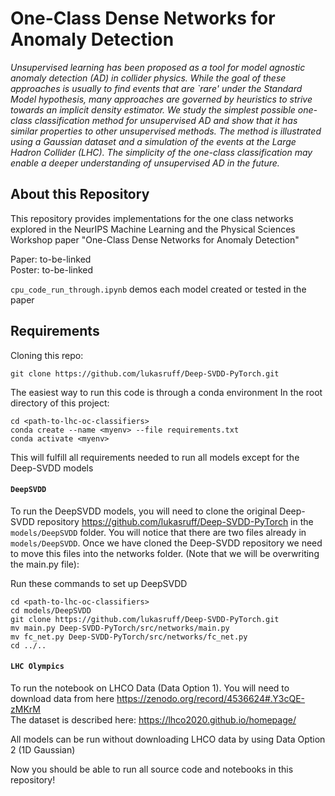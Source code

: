 # One-Class Dense Networks for Anomaly Detection

_Unsupervised learning has been proposed as a tool for model agnostic anomaly detection (AD) in collider physics.  While the goal of these approaches is usually to find events that are `rare' under the Standard Model hypothesis, many approaches are governed by heuristics to strive towards an implicit density estimator.  We study the simplest possible one-class classification method for unsupervised AD and show that it has similar properties to other unsupervised methods.  The method is illustrated using a Gaussian dataset and a simulation of the events at the Large Hadron Collider (LHC).  The simplicity of the one-class classification may enable a deeper understanding of unsupervised AD in the future._

## About this Repository
This repository provides implementations for the one class networks explored in the NeurIPS Machine Learning and the Physical Sciences Workshop paper "One-Class Dense Networks for Anomaly Detection"

Paper: to-be-linked\
Poster: to-be-linked

`cpu_code_run_through.ipynb` demos each model created or tested in the paper

## Requirements

Cloning this repo:
```
git clone https://github.com/lukasruff/Deep-SVDD-PyTorch.git
```

The easiest way to run this code is through a conda environment
In the root directory of this project:
```
cd <path-to-lhc-oc-classifiers> 
conda create --name <myenv> --file requirements.txt
conda activate <myenv>
```

This will fulfill all requirements needed to run all models except for the Deep-SVDD models

#### `DeepSVDD`

To run the DeepSVDD models, you will need to clone the original Deep-SVDD repository <https://github.com/lukasruff/Deep-SVDD-PyTorch> in the `models/DeepSVDD` folder. You will notice that there are two files already in `models/DeepSVDD`. Once we have cloned the Deep-SVDD repository we need to move this files into the networks folder. (Note that we will be overwriting the main.py file):

Run these commands to set up DeepSVDD
```
cd <path-to-lhc-oc-classifiers> 
cd models/DeepSVDD
git clone https://github.com/lukasruff/Deep-SVDD-PyTorch.git
mv main.py Deep-SVDD-PyTorch/src/networks/main.py
mv fc_net.py Deep-SVDD-PyTorch/src/networks/fc_net.py
cd ../..
```

#### `LHC Olympics`
To run the notebook on LHCO Data (Data Option 1). You will need to download data from here <https://zenodo.org/record/4536624#.Y3cQE-zMKrM>\
The dataset is described here: <https://lhco2020.github.io/homepage/>

All models can be run without downloading LHCO data by using Data Option 2 (1D Gaussian)

Now you should be able to run all source code and notebooks in this repository!
